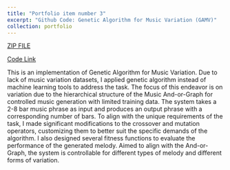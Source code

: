 ```yaml
---
title: "Portfolio item number 3"
excerpt: "Github Code: Genetic Algorithm for Music Variation (GAMV)"
collection: portfolio
---
```


<a href="https://User-tian.github.io/personal_homepage/files/Music-Variation-with-Genetic-Algorithm.zip" target="_blank">ZIP FILE</a>

[Code Link](https://github.com/User-tian/Music-Variation-with-Genetic-Algorithm)

This is an implementation of Genetic Algorithm for Music Variation. Due to lack of music variation datasets, I applied genetic algorithm instead of machine learning tools to address the task. The focus of this endeavor is on variation due to the hierarchical structure of the Music And-or-Graph for controlled music generation with limited training data. The system takes a 2-8 bar music phrase as input and produces an output phrase with a corresponding number of bars. To align with the unique requirements of the task, I made significant modifications to the crossover and mutation operators, customizing them to better suit the specific demands of the algorithm. I also designed several fitness functions to evaluate the performance of the generated melody. Aimed to align with the And-or-Graph, the system is controllable for different types of melody and different forms of variation.
